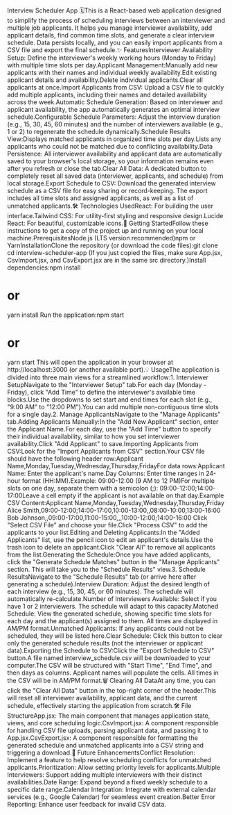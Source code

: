 Interview Scheduler App 🗓️This is a React-based web application designed to simplify the process of scheduling interviews between an interviewer and multiple job applicants. It helps you manage interviewer availability, add applicant details, find common time slots, and generate a clear interview schedule. Data persists locally, and you can easily import applicants from a CSV file and export the final schedule.✨ FeaturesInterviewer Availability Setup: Define the interviewer's weekly working hours (Monday to Friday) with multiple time slots per day.Applicant Management:Manually add new applicants with their names and individual weekly availability.Edit existing applicant details and availability.Delete individual applicants.Clear all applicants at once.Import Applicants from CSV: Upload a CSV file to quickly add multiple applicants, including their names and detailed availability across the week.Automatic Schedule Generation: Based on interviewer and applicant availability, the app automatically generates an optimal interview schedule.Configurable Schedule Parameters: Adjust the interview duration (e.g., 15, 30, 45, 60 minutes) and the number of interviewers available (e.g., 1 or 2) to regenerate the schedule dynamically.Schedule Results View:Displays matched applicants in organized time slots per day.Lists any applicants who could not be matched due to conflicting availability.Data Persistence: All interviewer availability and applicant data are automatically saved to your browser's local storage, so your information remains even after you refresh or close the tab.Clear All Data: A dedicated button to completely reset all saved data (interviewer, applicants, and schedule) from local storage.Export Schedule to CSV: Download the generated interview schedule as a CSV file for easy sharing or record-keeping. The export includes all time slots and assigned applicants, as well as a list of unmatched applicants.🛠️ Technologies UsedReact: For building the user interface.Tailwind CSS: For utility-first styling and responsive design.Lucide React: For beautiful, customizable icons.🚀 Getting StartedFollow these instructions to get a copy of the project up and running on your local machine.PrerequisitesNode.js (LTS version recommended)npm or YarnInstallationClone the repository (or download the code files):git clone <your-repository-url>
cd interview-scheduler-app
(If you just copied the files, make sure App.jsx, CsvImport.jsx, and CsvExport.jsx are in the same src directory.)Install dependencies:npm install

# or

yarn install
Run the application:npm start

# or

yarn start
This will open the application in your browser at http://localhost:3000 (or another available port).💡 UsageThe application is divided into three main views for a streamlined workflow:1. Interviewer SetupNavigate to the "Interviewer Setup" tab.For each day (Monday - Friday), click "Add Time" to define the interviewer's available time blocks.Use the dropdowns to set start and end times for each slot (e.g., "9:00 AM" to "12:00 PM").You can add multiple non-contiguous time slots for a single day.2. Manage ApplicantsNavigate to the "Manage Applicants" tab.Adding Applicants Manually:In the "Add New Applicant" section, enter the Applicant Name.For each day, use the "Add Time" button to specify their individual availability, similar to how you set interviewer availability.Click "Add Applicant" to save.Importing Applicants from CSV:Look for the "Import Applicants from CSV" section.Your CSV file should have the following header row:Applicant Name,Monday,Tuesday,Wednesday,Thursday,FridayFor data rows:Applicant Name: Enter the applicant's name.Day Columns: Enter time ranges in 24-hour format (HH:MM).Example: 09:00-12:00 (9 AM to 12 PM)For multiple slots on one day, separate them with a semicolon (;): 09:00-12:00;14:00-17:00Leave a cell empty if the applicant is not available on that day.Example CSV Content:Applicant Name,Monday,Tuesday,Wednesday,Thursday,Friday
Alice Smith,09:00-12:00;14:00-17:00,10:00-13:00,,08:00-10:00,13:00-16:00
Bob Johnson,,09:00-17:00,11:00-15:00,,,10:00-12:00;14:00-16:00
Click "Select CSV File" and choose your file.Click "Process CSV" to add the applicants to your list.Editing and Deleting Applicants:In the "Added Applicants" list, use the pencil icon to edit an applicant's details.Use the trash icon to delete an applicant.Click "Clear All" to remove all applicants from the list.Generating the Schedule:Once you have added applicants, click the "Generate Schedule Matches" button in the "Manage Applicants" section. This will take you to the "Schedule Results" view.3. Schedule ResultsNavigate to the "Schedule Results" tab (or arrive here after generating a schedule).Interview Duration: Adjust the desired length of each interview (e.g., 15, 30, 45, or 60 minutes). The schedule will automatically re-calculate.Number of Interviewers Available: Select if you have 1 or 2 interviewers. The schedule will adapt to this capacity.Matched Schedule: View the generated schedule, showing specific time slots for each day and the applicant(s) assigned to them. All times are displayed in AM/PM format.Unmatched Applicants: If any applicants could not be scheduled, they will be listed here.Clear Schedule: Click this button to clear only the generated schedule results (not the interviewer or applicant data).Exporting the Schedule to CSV:Click the "Export Schedule to CSV" button.A file named interview_schedule.csv will be downloaded to your computer.The CSV will be structured with "Start Time", "End Time", and then days as columns. Applicant names will populate the cells. All times in the CSV will be in AM/PM format.🗑️ Clearing All DataAt any time, you can click the "Clear All Data" button in the top-right corner of the header.This will reset all interviewer availability, applicant data, and the current schedule, effectively starting the application from scratch.🛠️ File StructureApp.jsx: The main component that manages application state, views, and core scheduling logic.CsvImport.jsx: A component responsible for handling CSV file uploads, parsing applicant data, and passing it to App.jsx.CsvExport.jsx: A component responsible for formatting the generated schedule and unmatched applicants into a CSV string and triggering a download.🚀 Future EnhancementsConflict Resolution: Implement a feature to help resolve scheduling conflicts for unmatched applicants.Prioritization: Allow setting priority levels for applicants.Multiple Interviewers: Support adding multiple interviewers with their distinct availabilities.Date Range: Expand beyond a fixed weekly schedule to a specific date range.Calendar Integration: Integrate with external calendar services (e.g., Google Calendar) for seamless event creation.Better Error Reporting: Enhance user feedback for invalid CSV data.
